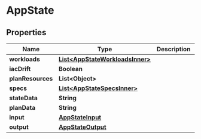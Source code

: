 

# AppState


## Properties

| Name | Type | Description | Notes |
|------------ | ------------- | ------------- | -------------|
|**workloads** | [**List&lt;AppStateWorkloadsInner&gt;**](AppStateWorkloadsInner.md) |  |  [optional] |
|**iacDrift** | **Boolean** |  |  [optional] |
|**planResources** | **List&lt;Object&gt;** |  |  [optional] |
|**specs** | [**List&lt;AppStateSpecsInner&gt;**](AppStateSpecsInner.md) |  |  [optional] |
|**stateData** | **String** |  |  [optional] |
|**planData** | **String** |  |  [optional] |
|**input** | [**AppStateInput**](AppStateInput.md) |  |  [optional] |
|**output** | [**AppStateOutput**](AppStateOutput.md) |  |  [optional] |



